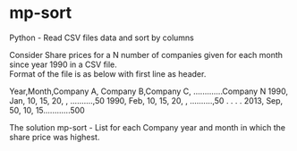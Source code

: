 mp-sort
=======

Python - Read CSV files data and sort by columns

Consider Share prices for a N number of companies given for each month since year 1990 in a CSV file.  
Format of the file is as below with first line as header.
 
Year,Month,Company A, Company B,Company C, .............Company N
1990, Jan, 10, 15, 20, , ..........,50
1990, Feb, 10, 15, 20, , ..........,50
.
.
.
.
2013, Sep, 50, 10, 15............500
 

The solution mp-sort - List for each Company year and month in which the share price was highest.
